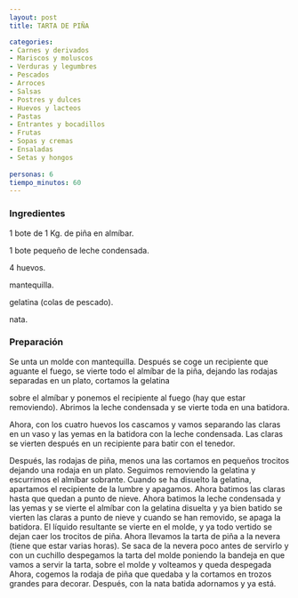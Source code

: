 ```yaml
---
layout: post
title: TARTA DE PIÑA

categories:
- Carnes y derivados
- Mariscos y moluscos
- Verduras y legumbres
- Pescados
- Arroces
- Salsas
- Postres y dulces
- Huevos y lacteos
- Pastas
- Entrantes y bocadillos
- Frutas
- Sopas y cremas
- Ensaladas
- Setas y hongos
 
personas: 6 
tiempo_minutos: 60 
---
```

<h3>Ingredientes</h3>
1 bote de 1 Kg. de piña en almíbar.

1 bote pequeño de leche condensada.

4 huevos.

mantequilla.

gelatina (colas de pescado).

nata.

<h3>Preparación</h3>
Se unta un molde con mantequilla. Después se coge un recipiente que aguante el fuego, se vierte todo el almíbar de la piña, dejando las rodajas separadas en un plato, cortamos la gelatina

sobre el almíbar y ponemos el recipiente al fuego (hay que estar removiendo). Abrimos la leche condensada y se vierte toda en una batidora.

Ahora, con los cuatro huevos los cascamos y vamos separando las claras en un vaso y las yemas en la batidora con la leche condensada. Las claras se vierten después en un recipiente para batir con el tenedor.

Después, las rodajas de piña, menos una las cortamos en pequeños trocitos dejando una rodaja en un plato. Seguimos removiendo la gelatina y escurrimos el almíbar sobrante. Cuando se ha disuelto la gelatina, apartamos el recipiente de la lumbre y apagamos. Ahora batimos las claras hasta que quedan a punto de nieve. Ahora batimos la leche condensada y las yemas y se vierte el almíbar con la gelatina disuelta y ya bien batido se vierten las claras a punto de nieve y cuando se han removido, se apaga la batidora. El líquido resultante se vierte en el molde, y ya todo vertido se dejan caer los trocitos de piña. Ahora llevamos la tarta de piña a la nevera (tiene que estar varias horas). Se saca de la nevera poco antes de servirlo y con un cuchillo despegamos la tarta del molde poniendo la bandeja en que vamos a servir la tarta, sobre el molde y volteamos y queda despegada Ahora, cogemos la rodaja de piña que quedaba y la cortamos en trozos grandes para decorar. Después, con la nata batida adornamos y ya está.

